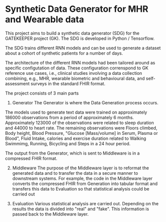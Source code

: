 # Synthetic Data Generator for MHR and Wearable data

This project aims to build a synthetic data generator (SDG) for the GATEKEEPER project (GK). 
The SDG is developed in Python / Tensorflow.

The SDG trains different RNN models and can be used to generate a dataset about a cohort of synthetic patients for a number of days.

The architecture of the different RNN models had been tailored around as specific configutation of data. 
These configuration correnspond to GK reference use cases, i.e., clinical studies involving a data collection combining, e.g., MHR, wearable biometric and behavioural data, and self-assessment surveys in the standard FHIR format.

The project consists of 3 main parts

1. Generator
The Generator is where the Data Generation process occurs. 

The models used to generate text data were trained on approximately 186000 observations from a period of approximately 6 months. Approximately 123000 of the observations were related to sleep duration and 44000 to heart rate. The remaining observations were Floors climbed, Body height, Blood Pressure, "Glucose [Mass/volume] in Serum, Plasma or Blood", Fluid Intake, calories and exercise duration related to Walking Swimmimg, Running, Bicycling and Steps in a 24 hour period.

The output from the Generator, which is sent to Middleware is in a compressed FHIR format.

2. Middleware
The purpose of the Middleware layer is to reformat the generated data and to transfer the data in a secure manner to downstream systems. For example, the code in the Middleware layer converts the compressed FHIR from Generation into tabular format and transfers this data to Evaluation so that statistical analysis could be carried out 

3. Evaluation
Various statistical analysis are carried out. Depending on the results the data is divided into "real" and "fake". This information is passed back to the Middleware layer.

